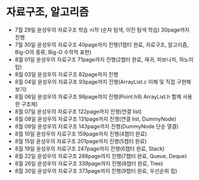 # 자료구조, 알고리즘

- 7월 29일 윤성우의 자료구조 학습 시작 (순차 탐색, 이진 탐색 학습) 30page까지 진행
- 7월 30일 윤성우의 자료구조 40page까지 진행(1챕터 완료, 자료구조, 알고리즘, Big-O의 종류, Big-O 수학적 표현)
- 8월 01일 윤성우의 자료구조 71page까지 진행(2챕터 완료, 재귀, 피보나치, 하노이탑)
- 8월 03일 윤성우의 자료구조 82page까지 진행
- 8월 04일 윤성우의 자료구조 93page까지 진행(ArrayList.c 이해 및 직접 구현해 보기)
- 8월 06일 윤성우의 자료구조 98page까지 진행(Point.h와 ArrayList.h 함께 사용한 구조체)
- 8월 07일 윤성우의 자료구조 122page까지 진행(연결 list)
- 8월 08일 윤성우의 자료구조 131page까지 진행(연결 list, DummyNode)
- 8월 09일 윤성우의 자료구조 143page까지 진행(DummyNode 단순 열결)
- 8월 10일 윤성우의 자료구조 159page까지 진행(4챕터 완료)
- 8월 15일 윤성우의 자료구조 201page까지 진행(5챕터 완료)
- 8월 19일 윤성우의 자료구조 247page까지 진행(6챕터 완료, Stack)
- 8월 22일 윤성우의 자료구조 288page까지 진행(7챕터 완료, Queue, Deque)
- 8월 26일 윤성우의 자료구조 339page까지 진행(8챕터 완료, Tree)
- 8월 30일 윤성우의 자료구조 373page까지 진행(9챕터 완료, 우선순위 힙)
